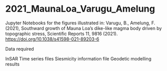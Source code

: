 # 2021_MaunaLoa_Varugu_Amelung
Jupyter Notebooks for the figures illustrated in:
Varugu, B., Amelung, F. (2021), Southward growth of Mauna Loa’s dike-like magma body driven by topographic stress, Scientific Reports 11, 9816 (2021). https://doi.org/10.1038/s41598-021-89203-6

Data required

InSAR Time series files
Siesmicity information file
Geodetic modelling results
